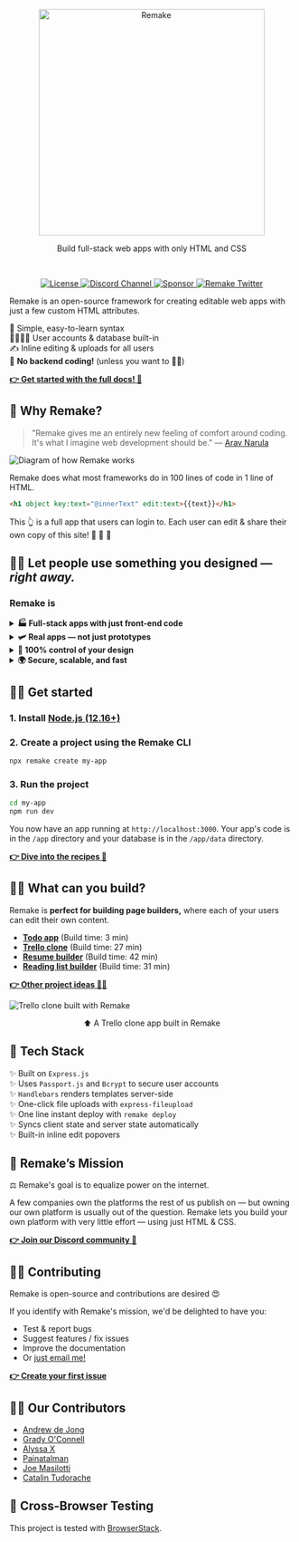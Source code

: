 <p align="center">
  <a href="https://storybook.js.org/">
    <img src="https://user-images.githubusercontent.com/364330/98124113-bc603180-1e80-11eb-882e-e2246940c7a4.png" alt="Remake" width="400" />
  </a>
</p>

<p align="center">Build full-stack web apps with only HTML and CSS</p>

<br/>

<p align="center">
  <a href="https://github.com/remake/remake-cli/blob/master/LICENSE">
    <img src="https://img.shields.io/github/license/remake/remake-cli" alt="License" />
  </a>
  <a href="https://discord.gg/FB3gNxw">
    <img src="https://img.shields.io/badge/discord-join-7289DA.svg?logo=discord&longCache=true&style=flat" alt="Discord Channel" />
  </a>
  <a href="https://github.com/sponsors/remake">
    <img src="https://img.shields.io/static/v1?label=Sponsor&message=%E2%9D%A4&logo=GitHub&link=<url>" alt="Sponsor" />
  </a>
  <a href="https://twitter.com/intent/follow?screen_name=remaketheweb">
    <img src="https://badgen.net/twitter/follow/remaketheweb?icon=twitter&label=%40remake" alt="Remake Twitter" />
  </a>
</p>

Remake is an open-source framework for creating editable web apps with just a few custom HTML attributes.

💎 Simple, easy-to-learn syntax<br>
👨‍👩‍👧‍👦 User accounts & database built-in<br>
✍️ Inline editing & uploads for all users<br>
🚫 **No backend coding!** (unless you want to 👩‍💻)<br>

<b><a href="https://docs.remaketheweb.com/">👉 Get started with the full docs! 📖</a></b>

## 🤔 Why Remake?

> "Remake gives me an entirely new feeling of comfort around coding. It's what I imagine web development should be." — [Arav Narula](https://twitter.com/HeyArav)

![Diagram of how Remake works](https://user-images.githubusercontent.com/364330/98125645-b5d2b980-1e82-11eb-909f-527bf0ff224e.png)

Remake does what most frameworks do in 100 lines of code in 1 line of HTML.

```html
<h1 object key:text="@innerText" edit:text>{{text}}</h1>
```

This 👆 is a full app that users can login to. Each user can edit & share their own copy of this site! 📰 📰 📰

## 👩‍🎨 Let people use something you designed — *right away.*

### Remake is

<details>
  <summary><b>🏭 Full-stack apps with just front-end code</b></summary>
  
  Remake takes care of the rest: user accounts, persistent data, instant deployments, and routing. Each user gets their own account and data.
</details>

<details>
  <summary><b>🛩 Real apps — not just prototypes</b></summary>
  
  Remake feels like prototyping because it was designed to. The goal was to make web development feel like using a single template and a single JSON file.
</details>

<details>
  <summary><b>🎨 100% control of your design</b></summary>
  
  Remake is open source. You own the code. There's no platform lock-in and you have 100% control over your app's design.
</details>

<details>
  <summary><b>🌍 Secure, scalable, and fast</b></summary>
  
  Highly secure authentication. And server-rendered, so your pages load quickly even on low-power devices and slow connections.
</details>

## 👩‍🏫 Get started

### 1. Install [Node.js (12.16+)](https://nodejs.org/)

### 2. Create a project using the Remake CLI

```sh
npx remake create my-app
```

### 3. Run the project

```sh
cd my-app
npm run dev
```

You now have an app running at `http://localhost:3000`. Your app's code is in the `/app` directory and your database is in the `/app/data` directory.

<b><a href="https://recipes.remaketheweb.com/">👉 Dive into the recipes 🤿</a></b>

## 👨‍🏭 What can you build?

Remake is **perfect for building page builders,** where each of your users can edit their own content.

- **[Todo app](https://docs.remaketheweb.com/a-simple-example-app/)** (Build time: 3 min)
- **[Trello clone](https://kanban.remakeapps.com/)** (Build time: 27 min)
- **[Resume builder](https://resume-builder.remakeapps.com/)** (Build time: 42 min)
- [**Reading list builder**](https://shelfpageapp.remakeapps.com/) (Build time: 31 min)

<b><a href="https://ideas.remaketheweb.com/">👉 Other project ideas 👩‍💻</a></b>

![Trello clone built with Remake](https://user-images.githubusercontent.com/364330/98126081-2f6aa780-1e83-11eb-8367-e582daaf8997.png)

<p align="center">⬆️ A Trello clone app built in Remake</p>

## 💾 Tech Stack

✨ Built on `Express.js`<br> ✨ Uses `Passport.js` and `Bcrypt` to secure user accounts<br> ✨ `Handlebars` renders templates server-side<br> ✨ One-click file uploads with `express-fileupload`<br> ✨ One line instant deploy with `remake deploy`<br> ✨ Syncs client state and server state automatically<br> ✨ Built-in inline edit popovers<br>

## 🚀 Remake’s Mission

⚖️ Remake's goal is to equalize power on the internet.

A few companies own the platforms the rest of us publish on — but owning our own platform is usually out of the question. Remake lets you build your own platform with very little effort — using just HTML & CSS.

<b><a href="https://discord.gg/FB3gNxw">👉 Join our Discord community 💬</a></b>

## 👩‍💻 Contributing

Remake is open-source and contributions are desired 😍

If you identify with Remake's mission, we'd be delighted to have you:

- Test & report bugs
- Suggest features / fix issues
- Improve the documentation
- Or [just email me!](mailto:david@remaketheweb.com)

<b><a href="https://github.com/remake/remake-cli/issues/new?assignees=&labels=&template=feature_request.md&title=My%20first%20issue">👉 Create your first issue</a></b>

## 👩‍💻 Our Contributors

- [Andrew de Jong](https://gitlab.com/android4682)
- [Grady O'Connell](https://github.com/flipcoder)
- [Alyssa X](https://alyssax.com/)
- [Painatalman](https://github.com/Painatalman)
- [Joe Masilotti](https://masilotti.com/)
- [Catalin Tudorache](https://charlietango.co/)

## 🧪 Cross-Browser Testing

This project is tested with [BrowserStack](https://www.browserstack.com/).